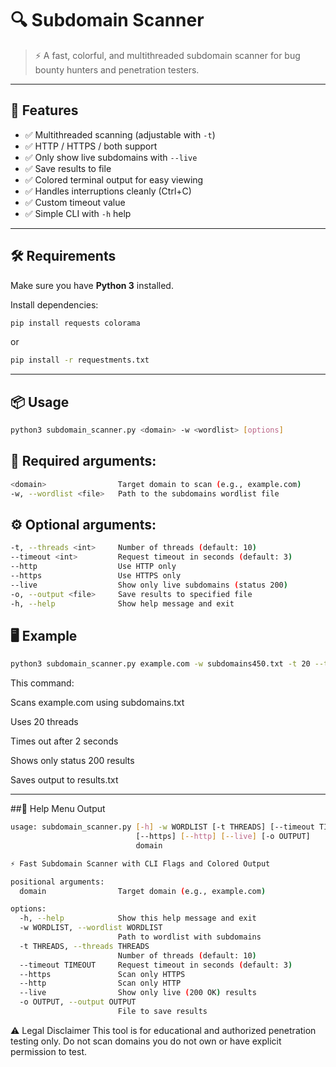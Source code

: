 # 🔍 Subdomain Scanner

> ⚡ A fast, colorful, and multithreaded subdomain scanner for bug bounty hunters and penetration testers.

---

## 🚀 Features

- ✅ Multithreaded scanning (adjustable with `-t`)
- ✅ HTTP / HTTPS / both support
- ✅ Only show live subdomains with `--live`
- ✅ Save results to file
- ✅ Colored terminal output for easy viewing
- ✅ Handles interruptions cleanly (Ctrl+C)
- ✅ Custom timeout value
- ✅ Simple CLI with `-h` help

---

## 🛠 Requirements

Make sure you have **Python 3** installed.

Install dependencies:

```bash
pip install requests colorama
```
or
```bash
pip install -r requestments.txt
```

---



## 📦 Usage

```bash
python3 subdomain_scanner.py <domain> -w <wordlist> [options]
```

## 📌 Required arguments:

```bash
<domain>                Target domain to scan (e.g., example.com)
-w, --wordlist <file>   Path to the subdomains wordlist file
```

## ⚙️ Optional arguments:

```bash
-t, --threads <int>     Number of threads (default: 10)
--timeout <int>         Request timeout in seconds (default: 3)
--http                  Use HTTP only
--https                 Use HTTPS only
--live                  Show only live subdomains (status 200)
-o, --output <file>     Save results to specified file
-h, --help              Show help message and exit
```

## 🖥 Example

```bash
python3 subdomain_scanner.py example.com -w subdomains450.txt -t 20 --timeout 2 --live -o results.txt
```
This command:

Scans example.com using subdomains.txt

Uses 20 threads

Times out after 2 seconds

Shows only status 200 results

Saves output to results.txt

---

##💬 Help Menu Output

```bash
usage: subdomain_scanner.py [-h] -w WORDLIST [-t THREADS] [--timeout TIMEOUT]
                            [--https] [--http] [--live] [-o OUTPUT]
                            domain

⚡ Fast Subdomain Scanner with CLI Flags and Colored Output

positional arguments:
  domain                Target domain (e.g., example.com)

options:
  -h, --help            Show this help message and exit
  -w WORDLIST, --wordlist WORDLIST
                        Path to wordlist with subdomains
  -t THREADS, --threads THREADS
                        Number of threads (default: 10)
  --timeout TIMEOUT     Request timeout in seconds (default: 3)
  --https               Scan only HTTPS
  --http                Scan only HTTP
  --live                Show only live (200 OK) results
  -o OUTPUT, --output OUTPUT
                        File to save results
```

⚠️ Legal Disclaimer
This tool is for educational and authorized penetration testing only.
Do not scan domains you do not own or have explicit permission to test.


